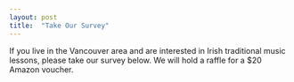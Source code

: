 ```yaml
---
layout: post
title:  "Take Our Survey"
---
```


If you live in the Vancouver area and are interested in Irish traditional music lessons, please take our survey below.
We will hold a raffle for a $20 Amazon voucher. 

<script>(function(t,e,s,n){var o,a,c;t.SMCX=t.SMCX||[],e.getElementById(n)||(o=e.getElementsByTagName(s),a=o[o.length-1],c=e.createElement(s),c.type="text/javascript",c.async=!0,c.id=n,c.src="https://widget.surveymonkey.com/collect/website/js/tRaiETqnLgj758hTBazgd3_2BXcYOjeT0nQveQqTtD0W5iaeTD_2Bwl_2F6jbR8eYDAruM.js",a.parentNode.insertBefore(c,a))})(window,document,"script","smcx-sdk");</script>
